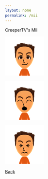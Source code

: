 ```yaml
---
layout: none
permalink: /mii
---
```

CreeperTV's Mii

![CreeperTV](https://raw.githubusercontent.com/1CreeperTV/1creepertv.github.io/refs/heads/main/normal_faces.png)

![CreeperTV Happy](https://raw.githubusercontent.com/1CreeperTV/1creepertv.github.io/refs/heads/main/smile_open_mouth.png)

![CreeperTV Frustrated](https://raw.githubusercontent.com/1CreeperTV/1creepertv.github.io/refs/heads/main/frustrated.png)

[Back](https://1creepertv.github.io/)
